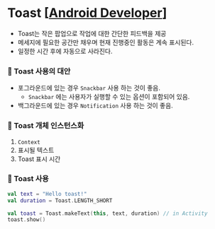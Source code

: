 # Toast [[Android Developer]]
- Toast는 작은 팝업으로 작업에 대한 간단한 피드백을 제공
- 메세지에 필요한 공간만 채우며 현재 진행중인 활동은 계속 표시된다.
- 일정한 시간 후에 자동으로 사라진다.

### 📌 Toast 사용의 대안
- 포그라운드에 있는 경우 `Snackbar` 사용 하는 것이 좋음.
  - `Snackbar` 에는 사용자가 실행할 수 있는 옵션이 포함되어 있음.
- 백그라운드에 있는 경우 `Notification` 사용 하는 것이 좋음.

### 📌 Toast 개체 인스턴스화
1. `Context`
2. 표시될 텍스트
3. Toast 표시 시간

### 📌 Toast 사용
```kotlin
val text = "Hello toast!"
val duration = Toast.LENGTH_SHORT

val toast = Toast.makeText(this, text, duration) // in Activity
toast.show()
```


[Android Developer]: https://developer.android.com/guide/topics/ui/notifiers/toasts